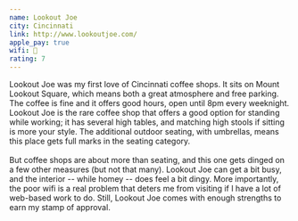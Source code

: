 ```yaml
---
name: Lookout Joe
city: Cincinnati
link: http://www.lookoutjoe.com/
apple_pay: true
wifi: 🙁
rating: 7
---
```


Lookout Joe was my first love of Cincinnati coffee shops.
It sits on Mount Lookout Square, which means both a great atmosphere and free parking.
The coffee is fine and it offers good hours, open until 8pm every weeknight.
Lookout Joe is the rare coffee shop that offers a good option for standing while working; it has several high tables, and matching high stools if sitting is more your style.
The additional outdoor seating, with umbrellas, means this place gets full marks in the seating category.
<br><br>
But coffee shops are about more than seating, and this one gets dinged on a few other measures (but not that many).
Lookout Joe can get a bit busy, and the interior -- while homey -- does feel a bit dingy.
More importantly, the poor wifi is a real problem that deters me from visiting if I have a lot of web-based work to do.
Still, Lookout Joe comes with enough strengths to earn my stamp of approval.
